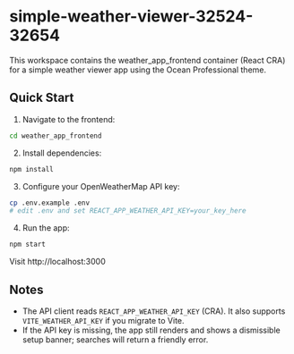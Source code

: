 # simple-weather-viewer-32524-32654

This workspace contains the weather_app_frontend container (React CRA) for a simple weather viewer app using the Ocean Professional theme.

## Quick Start

1) Navigate to the frontend:
```bash
cd weather_app_frontend
```

2) Install dependencies:
```bash
npm install
```

3) Configure your OpenWeatherMap API key:
```bash
cp .env.example .env
# edit .env and set REACT_APP_WEATHER_API_KEY=your_key_here
```

4) Run the app:
```bash
npm start
```

Visit http://localhost:3000

## Notes
- The API client reads `REACT_APP_WEATHER_API_KEY` (CRA). It also supports `VITE_WEATHER_API_KEY` if you migrate to Vite.
- If the API key is missing, the app still renders and shows a dismissible setup banner; searches will return a friendly error.
